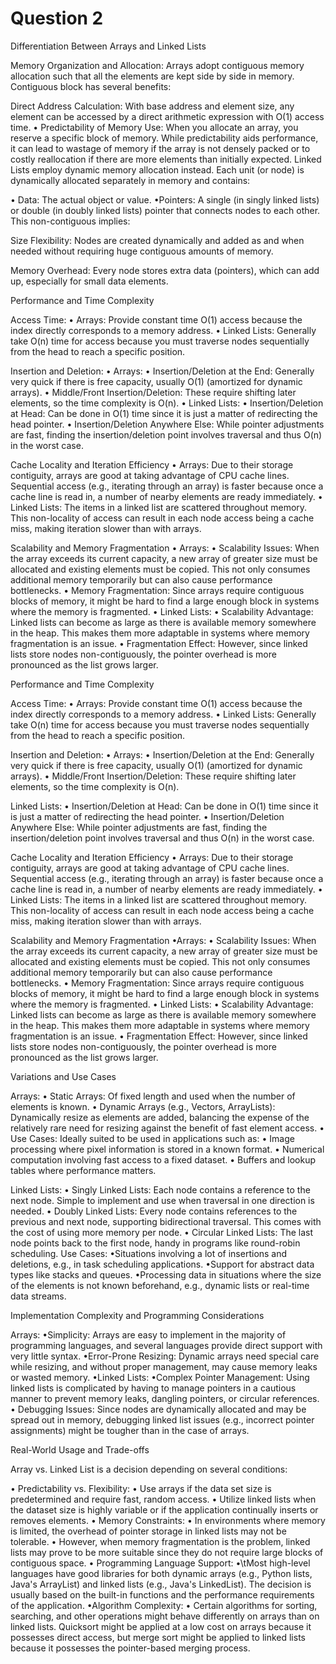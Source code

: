 # Question 2 
Differentiation Between Arrays and Linked Lists   

Memory Organization and Allocation:
Arrays adopt contiguous memory allocation such that all the elements are kept side by side in memory. Contiguous block has several benefits:

Direct Address Calculation:
With base address and element size, any element can be accessed by a direct arithmetic expression with O(1) access time.
• Predictability of Memory Use: When you allocate an array, you reserve a specific block of memory. While predictability aids performance, it can lead to wastage of memory if the array is not densely packed or to costly reallocation if there are more elements than initially expected.
Linked Lists employ dynamic memory allocation instead. Each unit (or node) is dynamically allocated separately in memory and contains:

• Data:
The actual object or value.
•Pointers: A single (in singly linked lists) or double (in doubly linked lists) pointer that connects nodes to each other.
This non-contiguous implies:

Size Flexibility: Nodes are created dynamically and added as and when needed without requiring huge contiguous amounts of memory.

Memory Overhead: Every node stores extra data (pointers), which can add up, especially for small data elements.


Performance and Time Complexity

Access Time:
• Arrays: Provide constant time O(1) access because the index directly corresponds to a memory address.
• Linked Lists: Generally take O(n) time for access because you must traverse nodes sequentially from the head to reach a specific position.

Insertion and Deletion:
• Arrays:
• Insertion/Deletion at the End: Generally very quick if there is free capacity, usually O(1) (amortized for dynamic arrays). • Middle/Front Insertion/Deletion: These require shifting later elements, so the time complexity is O(n). • Linked Lists: • Insertion/Deletion at Head: Can be done in O(1) time since it is just a matter of redirecting the head pointer. • Insertion/Deletion Anywhere Else: While pointer adjustments are fast, finding the insertion/deletion point involves traversal and thus O(n) in the worst case.

Cache Locality and Iteration Efficiency • Arrays: Due to their storage contiguity, arrays are good at taking advantage of CPU cache lines. Sequential access (e.g., iterating through an array) is faster because once a cache line is read in, a number of nearby elements are ready immediately. • Linked Lists: The items in a linked list are scattered throughout memory. This non-locality of access can result in each node access being a cache miss, making iteration slower than with arrays.

Scalability and Memory Fragmentation • Arrays: • Scalability Issues: When the array exceeds its current capacity, a new array of greater size must be allocated and existing elements must be copied. This not only consumes additional memory temporarily but can also cause performance bottlenecks. • Memory Fragmentation: Since arrays require contiguous blocks of memory, it might be hard to find a large enough block in systems where the memory is fragmented. • Linked Lists: • Scalability Advantage: Linked lists can become as large as there is available memory somewhere in the heap. This makes them more adaptable in systems where memory fragmentation is an issue. • Fragmentation Effect: However, since linked lists store nodes non-contiguously, the pointer overhead is more pronounced as the list grows larger.



Performance and Time Complexity

Access Time:
• Arrays: Provide constant time O(1) access because the index directly corresponds to a memory address.
• Linked Lists: Generally take O(n) time for access because you must traverse nodes sequentially from the head to reach a specific position.

Insertion and Deletion:
• Arrays:
• Insertion/Deletion at the End: Generally very quick if there is free capacity, usually O(1) (amortized for dynamic arrays).
• Middle/Front Insertion/Deletion: These require shifting later elements, so the time complexity is O(n). 


Linked Lists: 
• Insertion/Deletion at Head: Can be done in O(1) time since it is just a matter of redirecting the head pointer. 
• Insertion/Deletion Anywhere Else: While pointer adjustments are fast, finding the insertion/deletion point involves traversal and thus O(n) in the worst case.

Cache Locality and Iteration Efficiency 
• Arrays: Due to their storage contiguity, arrays are good at taking advantage of CPU cache lines. Sequential access (e.g., iterating through an array) is faster because once a cache line is read in, a number of nearby elements are ready immediately. 
• Linked Lists: The items in a linked list are scattered throughout memory. This non-locality of access can result in each node access being a cache miss, making iteration slower than with arrays.


Scalability and Memory Fragmentation
•Arrays:
• Scalability Issues: When the array exceeds its current capacity, a new array of greater size must be allocated and existing elements must be copied. This not only consumes additional memory temporarily but can also cause performance bottlenecks. 
• Memory Fragmentation: Since arrays require contiguous blocks of memory, it might be hard to find a large enough block in systems where the memory is fragmented.
• Linked Lists:
• Scalability Advantage: Linked lists can become as large as there is available memory somewhere in the heap. This makes them more adaptable in systems where memory fragmentation is an issue. 
• Fragmentation Effect: However, since linked lists store nodes non-contiguously, the pointer overhead is more pronounced as the list grows larger.



Variations and Use Cases

Arrays:
•	Static Arrays: Of fixed length and used when the number of elements is known.
•	Dynamic Arrays (e.g., Vectors, ArrayLists): Dynamically resize as elements are added, balancing the expense of the relatively rare need for resizing against the benefit of fast element access.
•	Use Cases: Ideally suited to be used in applications such as:
•	Image processing where pixel information is stored in a known format.
•	Numerical computation involving fast access to a fixed dataset.
• Buffers and lookup tables where performance matters.

Linked Lists:
	• Singly Linked Lists: Each node contains a reference to the next node. Simple to implement and use when traversal in one direction is needed.
	• Doubly Linked Lists: Every node contains references to the previous and next node, supporting bidirectional traversal. This comes with the cost of using more memory per node.
•	Circular Linked Lists: The last node points back to the first node, handy in programs like round-robin scheduling.
	Use Cases:
	•Situations involving a lot of insertions and deletions, e.g., in task scheduling applications.
	•Support for abstract data types like stacks and queues.
	•Processing data in situations where the size of the elements is not known beforehand, e.g., dynamic lists or real-time data streams.



Implementation Complexity and Programming Considerations

Arrays:
•Simplicity: Arrays are easy to implement in the majority of programming languages, and several languages provide direct support with very little syntax.
•Error-Prone Resizing: Dynamic arrays need special care while resizing, and without proper management, may cause memory leaks or wasted memory.
•Linked Lists:
•Complex Pointer Management: Using linked lists is complicated by having to manage pointers in a cautious manner to prevent memory leaks, dangling pointers, or circular references.
• Debugging Issues: Since nodes are dynamically allocated and may be spread out in memory, debugging linked list issues (e.g., incorrect pointer assignments) might be tougher than in the case of arrays.


Real-World Usage and Trade-offs

Array vs. Linked List is a decision depending on several conditions:

• Predictability vs. Flexibility:
• Use arrays if the data set size is predetermined and require fast, random access.
• Utilize linked lists when the dataset size is highly variable or if the application continually inserts or removes elements.
• Memory Constraints:
• In environments where memory is limited, the overhead of pointer storage in linked lists may not be tolerable.
• However, when memory fragmentation is the problem, linked lists may prove to be more suitable since they do not require large blocks of contiguous space.
• Programming Language Support:
•\tMost high-level languages have good libraries for both dynamic arrays (e.g., Python lists, Java's ArrayList) and linked lists (e.g., Java's LinkedList). The decision is usually based on the built-in functions and the performance requirements of the application.
•Algorithm Complexity:
• Certain algorithms for sorting, searching, and other operations might behave differently on arrays than on linked lists. Quicksort might be applied at a low cost on arrays because it possesses direct access, but merge sort might be applied to linked lists because it possesses the pointer-based merging process.

